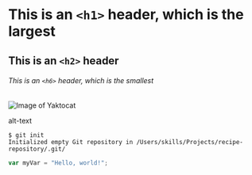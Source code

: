 # This is an `<h1>` header, which is the largest

## This is an `<h2>` header

###### This is an `<h6>` header, which is the smallest
![Image of Yaktocat](https://octodex.github.com/images/yaktocat.png)

alt-text
```
$ git init
Initialized empty Git repository in /Users/skills/Projects/recipe-repository/.git/
```
``` javascript
var myVar = "Hello, world!";
```
